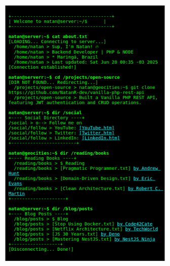 <pre style="font-family: 'Courier New', monospace; background: #000; color: #0f0; padding: 10px; font-size: larger;">
<code>
+-------------------------------------+
| Welcome to natan@server:~/$      |
+-------------------------------------+

<strong>natan@server:~$ cat about.txt</strong>
[LOADING... Connecting to server...] 
  /home/natan > Sup, I'm Natan! 🔥
  /home/natan > Backend Developer | PHP & NODE
  /home/natan > * Maringá, Brazil
  /home/natan > Last updated: Sat Jun 28 00:35 -03 2025
[Connection established!]

<strong>natan@serverr:~$ cd /projects/open-source</strong>
[DIR NOT FOUND... Redirecting...] 
  /projects/open-source > natan@geocities:~$ git clone https://github.com/NatanR-dev/vanilla-php-rest-api
  /projects/open-source > Built a Vanilla PHP REST API, featuring JWT authentication and CRUD operations.

<strong>natan@server:~$ dir /social</strong>
+---- Social Directory ----+
/social > o--> Follow me on
/social/follow > YouTube: <a href="https://youtube.com/@natanrdev" style="color: #0ff;">[YouTube.htm]</a>
/social/follow > Twitter: <a href="https://twitter.com/natanrdev" style="color: #0ff;">[Twitter.htm]</a>
/social/follow > LinkedIn: <a href="https://linkedin.com/in/natanr-dev" style="color: #0ff;">[LinkedIn.htm]</a>
+------------------------+

<strong>natan@geocities:~$ dir /reading/books</strong>
+---- Reading Books ----+
  /reading/books > $_Reading
  /reading/books > [Pragmatic Programmer.txt] <a href="https://www.amazon.com/Pragmatic-Programmer-Journey-Mastery-Anniversary/dp/0135957052" style="color: #0ff;">by Andrew Hunt</a>
  /reading/books > [Domain-Driven Design.txt] <a href="https://www.amazon.com/Domain-Driven-Design-Tackling-Complexity-Software/dp/0321125215" style="color: #0ff;">by Eric Evans</a>
  /reading/books > [Clean Architecture.txt] <a href="https://www.amazon.com/Clean-Architecture-Craftsmans-Software-Structure/dp/0134494164" style="color: #0ff;">by Robert C. Martin</a>
+--------------------+

<strong>natan@server:~$ dir /blog/posts</strong>
+---- Blog Posts ----+
  /blog/posts > $_Blog
  /blog/posts > [Stop Using Docker.txt] <a href="https://dev.to/code42cate/stop-using-docker-like-its-2015-1o5l?ref=dailydev" style="color: #0ff;">by Code42Cate</a>
  /blog/posts > [Netflix Architecture.txt] <a href="https://newsletter.techworld-with-milan.com/p/how-does-netflix-manage-to-show-you?ref=dailydev" style="color: #0ff;">by TechWorld</a>
  /blog/posts > [JS 30 Years.txt] <a href="https://deno.com/blog/history-of-javascript" style="color: #0ff;">by Deno</a>
  /blog/posts > [Mastering NestJS.txt] <a href="https://dev.to/nestjs-ninja/mastering-nestjs-building-scalable-systems-with-abstractions-ex-different-databases-5cen" style="color: #0ff;">by NestJS Ninja</a>
+------------------+
[Disconnecting... Done!]
</code>
</pre>
